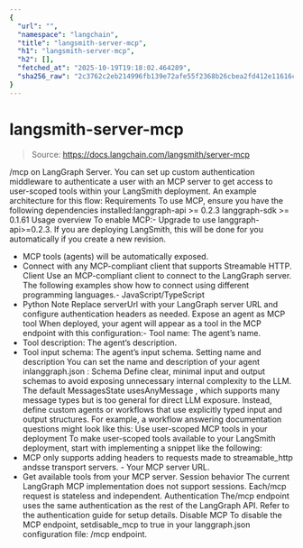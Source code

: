 ```yaml
---
{
  "url": "",
  "namespace": "langchain",
  "title": "langsmith-server-mcp",
  "h1": "langsmith-server-mcp",
  "h2": [],
  "fetched_at": "2025-10-19T19:18:02.464289",
  "sha256_raw": "2c3762c2eb214996fb139e72afe55f2368b26cbea2fd412e11616ca5419a9f0a"
}
---
```


# langsmith-server-mcp

> Source: https://docs.langchain.com/langsmith/server-mcp

/mcp
on LangGraph Server.
You can set up custom authentication middleware to authenticate a user with an MCP server to get access to user-scoped tools within your LangSmith deployment.
An example architecture for this flow:
Requirements
To use MCP, ensure you have the following dependencies installed:langgraph-api >= 0.2.3
langgraph-sdk >= 0.1.61
Usage overview
To enable MCP:- Upgrade to use langgraph-api>=0.2.3. If you are deploying LangSmith, this will be done for you automatically if you create a new revision.
- MCP tools (agents) will be automatically exposed.
- Connect with any MCP-compliant client that supports Streamable HTTP.
Client
Use an MCP-compliant client to connect to the LangGraph server. The following examples show how to connect using different programming languages.- JavaScript/TypeScript
- Python
Note
Replace serverUrl
with your LangGraph server URL and configure authentication headers as needed.
Expose an agent as MCP tool
When deployed, your agent will appear as a tool in the MCP endpoint with this configuration:- Tool name: The agent’s name.
- Tool description: The agent’s description.
- Tool input schema: The agent’s input schema.
Setting name and description
You can set the name and description of your agent inlanggraph.json
:
Schema
Define clear, minimal input and output schemas to avoid exposing unnecessary internal complexity to the LLM. The default MessagesState usesAnyMessage
, which supports many message types but is too general for direct LLM exposure.
Instead, define custom agents or workflows that use explicitly typed input and output structures.
For example, a workflow answering documentation questions might look like this:
Use user-scoped MCP tools in your deployment
To make user-scoped tools available to your LangSmith deployment, start with implementing a snippet like the following:
- MCP only supports adding headers to requests made to
streamable_http
andsse
transport
servers. - Your MCP server URL.
- Get available tools from your MCP server.
Session behavior
The current LangGraph MCP implementation does not support sessions. Each/mcp
request is stateless and independent.
Authentication
The/mcp
endpoint uses the same authentication as the rest of the LangGraph API. Refer to the authentication guide for setup details.
Disable MCP
To disable the MCP endpoint, setdisable_mcp
to true
in your langgraph.json
configuration file:
/mcp
endpoint.
